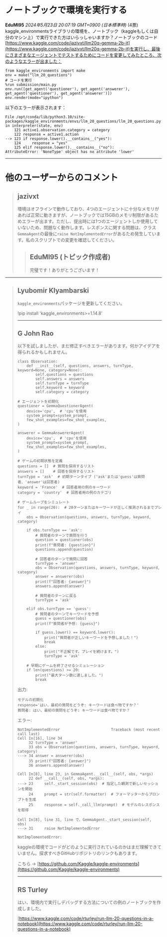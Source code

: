 # ノートブックで環境を実行する
**EduMI95** *2024年5月23日 20:07:19 GMT+0900 (日本標準時)* (4票)
kaggle_environmentsライブラリの環境を、ノートブック（kaggleもしくは自分のマシン上）で実行できた方はいらっしゃいますか？ノートブックのコード[https://www.kaggle.com/code/jazivxt/llm20q-gemma-2b-it](https://www.kaggle.com/code/jazivxt/llm20q-gemma-2b-it)を実行し、最後にさまざまなエージェントでテストするためにコードを変更してみたところ、次のようなエラーが出ました：
```
from kaggle_environments import make
env = make("llm_20_questions")
# コードを実行
%run submission/main.py
env.run([get_agent('questioner'), get_agent('answerer'), get_agent('questioner'), get_agent('answerer')])
env.render(mode="ipython")
```
以下のエラーが表示されます：
```
File /opt/conda/lib/python3.10/site-packages/kaggle_environments/envs/llm_20_questions/llm_20_questions.py:123, in interpreter(state, env)
    121 active1.observation.category = category
    122 response = active1.action
--> 123 if response.lower().__contains__("yes"):
    124     response = "yes"
    125 elif response.lower().__contains__("no"):
AttributeError: 'NoneType' object has no attribute 'lower'
```
---
# 他のユーザーからのコメント
> ## jazivxt
> 
> 環境はオフラインで動作しており、4つのエージェントに十分なメモリがあれば正常に動きますが、ノートブックでは15GBのメモリ制限があるためエラーが出ます。ただし、提出時には1つのエージェントしか使用していないため、問題なく動作します。レスポンスに関する問題は、クラス`GemmaAgent`の最後に`raise NotImplementedError`があるため発生しています。私のスクリプトでの変更を確認してください。
> 
> > ## EduMI95 (トピック作成者)
> > 
> > 完璧です！ありがとうございます！
> > 
> > > 

---
> ## Lyubomir Klyambarski
> 
> `kaggle_environments`パッケージを更新してください。
> 
> !pip install 'kaggle_environments>=1.14.8'
> 
> ---
> ## G John Rao
> 
> 以下を試しましたが、まだ修正すべきエラーがあります。何かアイデアを得られるかもしれません。
> 
> ```
> class Observation:
>     def __init__(self, questions, answers, turnType, keyword=None, category=None):
>         self.questions = questions
>         self.answers = answers
>         self.turnType = turnType
>         self.keyword = keyword
>         self.category = category
> 
> ```
> 
> ```
> # エージェントを初期化
> questioner = GemmaQuestionerAgent(
>     device='cpu',  # 'cpu'を使用
>     system_prompt=system_prompt,
>     few_shot_examples=few_shot_examples,
> )
> 
> answerer = GemmaAnswererAgent(
>     device='cpu',  # 'cpu'を使用
>     system_prompt=system_prompt,
>     few_shot_examples=few_shot_examples,
> )
> 
> # ゲームの初期状態を定義
> questions = []  # 質問を保持するリスト
> answers = []    # 回答を保持するリスト
> turnType = 'ask'  # 初期ターンタイプ ('ask'または'guess'は質問者、'answer'は回答者)
> keyword = 'France'  # 回答者用の例のキーワード
> category = 'country'  # 回答者用の例のカテゴリ
> 
> # ゲームループをシミュレート
> for _ in range(20):  # 20ターンまたはキーワードが正しく推測されるまでプレイ
>     obs = Observation(questions, answers, turnType, keyword, category)
> 
>     if obs.turnType == 'ask':
>         # 質問者のターンで質問を行う
>         question = questioner(obs)
>         print(f"質問者: {question}")
>         questions.append(question)
> 
>         # 回答者のターンで質問に回答
>         turnType = 'answer'
>         obs = Observation(questions, answers, turnType, keyword, category)
>         answer = answerer(obs)
>         print(f"回答者: {answer}")
>         answers.append(answer)
> 
>         # 質問者のターンに戻る
>         turnType = 'ask'
> 
>     elif obs.turnType == 'guess':
>         # 質問者のターンでキーワードを予想
>         guess = questioner(obs)
>         print(f"質問者が予想: {guess}")
> 
>         if guess.lower() == keyword.lower():
>             print("質問者が正しいキーワードを予想しました！")
>             break
>         else:
>             print("不正解です。プレイを続けます。")
>             turnType = 'ask'
> 
>     # 早期にゲームを終了させるシミュレーション
>     if len(questions) >= 20:
>         print("最大ターン数に達しました。")
>         break
> 
> ```
> 
> 出力:
> 
> ```
> モデルの初期化
> response='はい、最初の質問をどうぞ: キーワードは食べ物ですか？'
> 質問者: はい、最初の質問をどうぞ: キーワードは食べ物ですか？
> 
> ```
> 
> エラー:
> 
> ```
> NotImplementedError                       Traceback (most recent call last)
> Cell In[16], line 34
>      32 turnType = 'answer'
>      33 obs = Observation(questions, answers, turnType, keyword, category)
> ---> 34 answer = answerer(obs)
>      35 print(f"回答者: {answer}")
>      36 answers.append(answer)
> 
> Cell In[8], line 23, in GemmaAgent.__call__(self, obs, *args)
>      22 def __call__(self, obs, *args):
> ---> 23     self._start_session(obs)  # 指定した観測で新しいセッションを開始
>      24     prompt = str(self.formatter)  # フォーマッターからプロンプトを生成
>      25     response = self._call_llm(prompt)  # モデルのレスポンスを取得
> 
> Cell In[8], line 31, line で、GemmaAgent._start_session(self, obs)
> ---> 31     raise NotImplementedError
> 
> NotImplementedError: 
> 
> ```
> kaggleの環境でコードがどのように実行されているのかはまだ理解できていません。探求すべきGitHubリポジトリのリンクもあります。
> 
> こちら -> [https://github.com/Kaggle/kaggle-environments](https://github.com/Kaggle/kaggle-environments)
> 
> ---
> ## RS Turley
> 
> はい、環境内で実行しデバッグする方法についての例のノートブックを作成しました。
> 
> [https://www.kaggle.com/code/rturley/run-llm-20-questions-in-a-notebook](https://www.kaggle.com/code/rturley/run-llm-20-questions-in-a-notebook)
